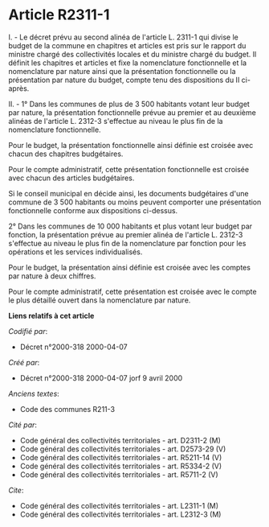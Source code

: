 # Article R2311-1

I. - Le décret prévu au second alinéa de l'article L. 2311-1 qui divise le budget de la commune en chapitres et articles est
pris sur le rapport du ministre chargé des collectivités locales et du ministre chargé du budget. Il définit les chapitres et
articles et fixe la nomenclature fonctionnelle et la nomenclature par nature ainsi que la présentation fonctionnelle ou la
présentation par nature du budget, compte tenu des dispositions du II ci-après.

II. - 1° Dans les communes de plus de 3 500 habitants votant leur budget par nature, la présentation fonctionnelle prévue au
premier et au deuxième alinéas de l'article L. 2312-3 s'effectue au niveau le plus fin de la nomenclature fonctionnelle.

Pour le budget, la présentation fonctionnelle ainsi définie est croisée avec chacun des chapitres budgétaires.

Pour le compte administratif, cette présentation fonctionnelle est croisée avec chacun des articles budgétaires.

Si le conseil municipal en décide ainsi, les documents budgétaires d'une commune de 3 500 habitants ou moins peuvent
comporter une présentation fonctionnelle conforme aux dispositions ci-dessus.

2° Dans les communes de 10 000 habitants et plus votant leur budget par fonction, la présentation prévue au premier alinéa de
l'article L. 2312-3 s'effectue au niveau le plus fin de la nomenclature par fonction pour les opérations et les services
individualisés.

Pour le budget, la présentation ainsi définie est croisée avec les comptes par nature à deux chiffres.

Pour le compte administratif, cette présentation est croisée avec le compte le plus détaillé ouvert dans la nomenclature par
nature.

**Liens relatifs à cet article**

_Codifié par_:

  - Décret n°2000-318 2000-04-07

_Créé par_:

  - Décret n°2000-318 2000-04-07 jorf 9 avril 2000

_Anciens textes_:

  - Code des communes R211-3

_Cité par_:

  - Code général des collectivités territoriales - art. D2311-2 (M)
  - Code général des collectivités territoriales - art. D2573-29 (V)
  - Code général des collectivités territoriales - art. R5211-14 (V)
  - Code général des collectivités territoriales - art. R5334-2 (V)
  - Code général des collectivités territoriales - art. R5711-2 (V)

_Cite_:

  - Code général des collectivités territoriales - art. L2311-1 (M)
  - Code général des collectivités territoriales - art. L2312-3 (M)
